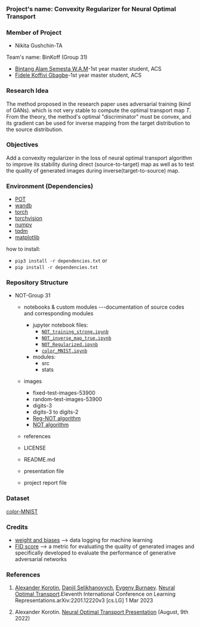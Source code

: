 ### **Project's name: Convexity Regularizer for Neural Optimal Transport**

### **Member of Project**
- Nikita Gushchin-TA

Team's name: BinKoff (Group 31)
- [Bintang Alam Semesta W.A.M](https://www.linkedin.com/in/bintang-alam-semesta-w-a-m-62b20a145)-1st year master student, ACS
- [Fidele Koffivi Gbagbe](https://www.linkedin.com/in/koffivi)-1st year master student, ACS
 
### **Research Idea**
The method proposed in the research paper uses adversarial training (kind of GANs). which is not very stable to compute the optimal transport map $T$. From the theory, the method's optimal "discriminator" must be convex, and its gradient can be used for inverse mapping from the target distribution to the source distribution.

### **Objectives**
Add a convexity regularizer in the loss of neural optimal transport algorithm to improve its stability during direct (source-to-target) map as well as to test the quality of generated images during inverse(target-to-source) map.

### **Environment (Dependencies)**
- [POT](https://pythonot.github.io/)
- [wandb](https://wandb.ai/site)
- [torch](https://pytorch.org/docs/stable/torch.html)
- [torchvision](https://pytorch.org/vision/stable/index.html)
- [numpy](https://numpy.org/)
- [tqdm](https://tqdm.github.io/)
- [matplotlib](https://matplotlib.org/)

how to install:
- `pip3 install -r dependencies.txt`
or
- `pip install -r dependencies.txt`

### **Repository Structure**
- NOT-Group 31
  - notebooks & custom modules ---documentation of source codes and corresponding modules
    - jupyter notebook files:
      - [`NOT_training_strong.ipynb`](https://github.com/bin-koff/convexity-regularizer-NOT/blob/main/notebooks%20%26%20custom%20modules/NOT_training_strong.ipynb)
      - [`NOT_inverse_map_true.ipynb`](https://github.com/bin-koff/convexity-regularizer-NOT/blob/main/notebooks%20%26%20custom%20modules/NOT_inverse_map_true.ipynb)
      - [`NOT_Regularized.ipynb`](https://github.com/bin-koff/convexity-regularizer-NOT/blob/main/notebooks%20%26%20custom%20modules/NOT_Regularized.ipynb)
      - [`color_MNIST.ipynb`](https://github.com/bin-koff/convexity-regularizer-NOT/blob/main/notebooks%20%26%20custom%20modules/color_MNIST.ipynb)
    - modules:
      - src
      - stats
    
  - images
    - fixed-test-images-53900
    - random-test-images-53900
    - digits-3
    - digits-3 to digits-2
    - [Reg-NOT algorithm](https://github.com/bin-koff/convexity-regularizer-NOT/blob/main/images/Reg-NOT%20algorithm.PNG)
    - [NOT algorithm](https://github.com/bin-koff/convexity-regularizer-NOT/blob/main/images/NOT%20algorithm.PNG)
 
  - references
  - LICENSE
  - README.md
 
  - presentation file
  - project report file

### **Dataset**
[color-MNIST](https://github.com/bin-koff/convexity-regularizer-NOT/blob/main/notebooks%20%26%20custom%20modules/color_MNIST.ipynb)

### **Credits**
- [weight and biases](https://wandb.ai/) --> data logging for machine learning 
- [FID score](https://arxiv.org/abs/1706.08500) --> a metric for evaluating the quality of generated images and specifically developed to evaluate the performance of generative adversarial networks

### **References**
1. [Alexander Korotin](https://scholar.google.ru/citations?user=1rIIvjAAAAAJ&hl=en), [Daniil Selikhanovych](https://scholar.google.com/citations?user=ZpZhN3QAAAAJ&hl=en), [Evgeny Burnaev](https://scholar.google.ru/citations?user=pCRdcOwAAAAJ&hl=ru). [Neural Optimal Transport](https://arxiv.org/pdf/2201.12220.pdf).Eleventh International Conference on Learning Representations.arXiv:2201.12220v3 [cs.LG] 1 Mar 2023 

2. Alexander Korotin. [Neural Optimal Transport Presentation](https://www.youtube.com/watch?v=tMfn_Tbcakc&ab_channel=ATRC) (August, 9th 2022)
